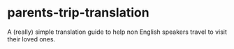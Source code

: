 # parents-trip-translation
A (really) simple translation guide to help non English speakers travel to visit their loved ones.
